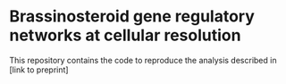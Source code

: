 # Brassinosteroid gene regulatory networks at cellular resolution

This repository contains the code to reproduce the analysis described in [link to preprint] 
